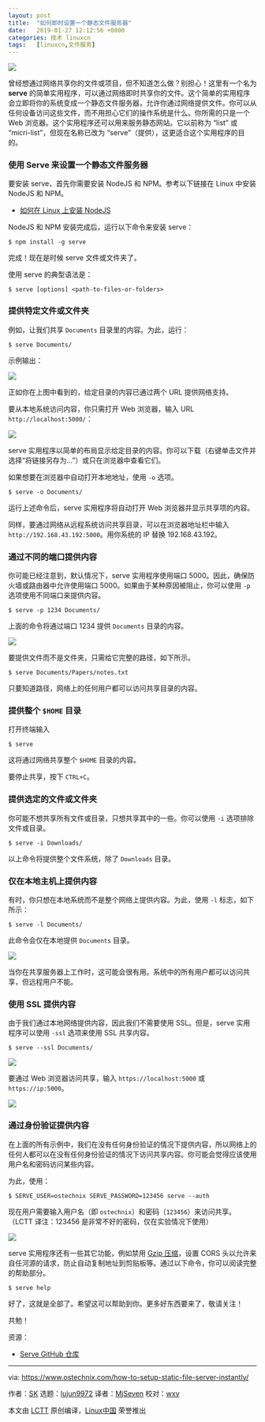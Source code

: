 ```yaml
---
layout: post
title:	"如何即时设置一个静态文件服务器"
date:	2019-01-27 12:12:56 +0800 
categories:	技术 linuxcn 
tags:	[linuxcn,文件服务]
---
```



![](/Asserts/Images/album/201901/27/121220epj93339o3dq51qj.jpg)


曾经想通过网络共享你的文件或项目，但不知道怎么做？别担心！这里有一个名为 **serve** 的简单实用程序，可以通过网络即时共享你的文件。这个简单的实用程序会立即将你的系统变成一个静态文件服务器，允许你通过网络提供文件。你可以从任何设备访问这些文件，而不用担心它们的操作系统是什么。你所需的只是一个 Web 浏览器。这个实用程序还可以用来服务静态网站。它以前称为 “list” 或 “micri-list”，但现在名称已改为 “serve”（提供），这更适合这个实用程序的目的。


### 使用 Serve 来设置一个静态文件服务器


要安装 serve，首先你需要安装 NodeJS 和 NPM。参考以下链接在 Linux 中安装 NodeJS 和 NPM。


* [如何在 Linux 上安装 NodeJS](https://www.ostechnix.com/install-node-js-linux/)


NodeJS 和 NPM 安装完成后，运行以下命令来安装 serve：



```
$ npm install -g serve
```

完成！现在是时候 serve 文件或文件夹了。


使用 serve 的典型语法是：



```
$ serve [options] <path-to-files-or-folders>
```

### 提供特定文件或文件夹


例如，让我们共享 `Documents` 目录里的内容。为此，运行：



```
$ serve Documents/
```

示例输出：


![](/Asserts/Images/album/201901/27/121258a9exdceedbfc27bh.png)


正如你在上图中看到的，给定目录的内容已通过两个 URL 提供网络支持。


要从本地系统访问内容，你只需打开 Web 浏览器，输入 URL `http://localhost:5000/`：


![](/Asserts/Images/album/201901/27/121259dylfy0znnp6wy081.png)


serve 实用程序以简单的布局显示给定目录的内容。你可以下载（右键单击文件并选择“将链接另存为…”）或只在浏览器中查看它们。


如果想要在浏览器中自动打开本地地址，使用 `-o` 选项。



```
$ serve -o Documents/
```

运行上述命令后，serve 实用程序将自动打开 Web 浏览器并显示共享项的内容。


同样，要通过网络从远程系统访问共享目录，可以在浏览器地址栏中输入 `http://192.168.43.192:5000`。用你系统的 IP 替换 192.168.43.192。


### 通过不同的端口提供内容


你可能已经注意到，默认情况下，serve 实用程序使用端口 5000。因此，确保防火墙或路由器中允许使用端口 5000。如果由于某种原因被阻止，你可以使用 `-p` 选项使用不同端口来提供内容。



```
$ serve -p 1234 Documents/
```

上面的命令将通过端口 1234 提供 `Documents` 目录的内容。


![](/Asserts/Images/album/201901/27/121301qrghpho52h3ooih2.png)


要提供文件而不是文件夹，只需给它完整的路径，如下所示。



```
$ serve Documents/Papers/notes.txt
```

只要知道路径，网络上的任何用户都可以访问共享目录的内容。


### 提供整个 `$HOME` 目录


打开终端输入



```
$ serve
```

这将通过网络共享整个 `$HOME` 目录的内容。


要停止共享，按下 `CTRL+C`。


### 提供选定的文件或文件夹


你可能不想共享所有文件或目录，只想共享其中的一些。你可以使用 `-i` 选项排除文件或目录。



```
$ serve -i Downloads/
```

以上命令将提供整个文件系统，除了 `Downloads` 目录。


### 仅在本地主机上提供内容


有时，你只想在本地系统而不是整个网络上提供内容。为此，使用 `-l` 标志，如下所示：



```
$ serve -l Documents/
```

此命令会仅在本地提供 `Documents` 目录。


![](/Asserts/Images/album/201901/27/121302y2hgjfhojtlk0fwz.png)


当你在共享服务器上工作时，这可能会很有用。系统中的所有用户都可以访问共享，但远程用户不能。


### 使用 SSL 提供内容


由于我们通过本地网络提供内容，因此我们不需要使用 SSL。但是，serve 实用程序可以使用 `-ssl` 选项来使用 SSL 共享内容。



```
$ serve --ssl Documents/
```

![](/Asserts/Images/album/201901/27/121304rlfk0d0jshzhn0l4.png)


要通过 Web 浏览器访问共享，输入 `https://localhost:5000` 或 `https://ip:5000`。


![](/Asserts/Images/album/201901/27/121305nxz8sepstc9zcec2.png)


### 通过身份验证提供内容


在上面的所有示例中，我们在没有任何身份验证的情况下提供内容，所以网络上的任何人都可以在没有任何身份验证的情况下访问共享内容。你可能会觉得应该使用用户名和密码访问某些内容。


为此，使用：



```
$ SERVE_USER=ostechnix SERVE_PASSWORD=123456 serve --auth
```

现在用户需要输入用户名（即 `ostechnix`）和密码（`123456`）来访问共享。（LCTT 译注：123456 是非常不好的密码，仅在实验情况下使用）


![](/Asserts/Images/album/201901/27/121306acs2lkkbchu22qnl.png)


serve 实用程序还有一些其它功能，例如禁用 [Gzip 压缩](https://www.ostechnix.com/how-to-compress-and-decompress-files-in-linux/)，设置 CORS 头以允许来自任河源的请求，防止自动复制地址到剪贴板等。通过以下命令，你可以阅读完整的帮助部分。



```
$ serve help
```

好了，这就是全部了。希望这可以帮助到你。更多好东西要来了，敬请关注！


共勉！


资源：


* [Serve GitHub 仓库](https://github.com/zeit/serve)




---


via: <https://www.ostechnix.com/how-to-setup-static-file-server-instantly/>


作者：[SK](https://www.ostechnix.com/author/sk/) 选题：[lujun9972](https://github.com/lujun9972) 译者：[MjSeven](https://github.com/MjSeven) 校对：[wxy](https://github.com/wxy)


本文由 [LCTT](https://github.com/LCTT/TranslateProject) 原创编译，[Linux中国](https://linux.cn/) 荣誉推出
